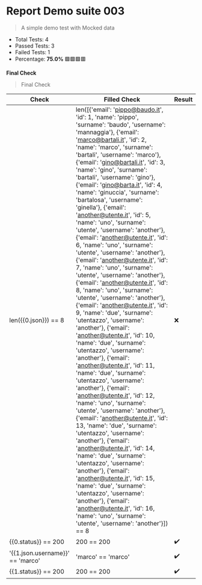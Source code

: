 
# Report Demo suite 003
> A simple demo test with Mocked data

* Total Tests: 4
* Passed Tests: 3
* Failed Tests: 1
* Percentage: **75.0%**  :green_square::green_square::green_square::red_square:

**Final Check**
> Final Check

| Check | Filled Check | Result |
| ------------ | --------- | ----- |
| len({{0.json}}) == 8 | len([{'email': 'pippo@baudo.it', 'id': 1, 'name': 'pippo', 'surname': 'baudo', 'username': 'mannaggia'}, {'email': 'marco@bartali.it', 'id': 2, 'name': 'marco', 'surname': 'bartali', 'username': 'marco'}, {'email': 'gino@bartali.it', 'id': 3, 'name': 'gino', 'surname': 'bartali', 'username': 'gino'}, {'email': 'gino@barta.it', 'id': 4, 'name': 'ginuccia', 'surname': 'bartalosa', 'username': 'ginella'}, {'email': 'another@utente.it', 'id': 5, 'name': 'uno', 'surname': 'utente', 'username': 'another'}, {'email': 'another@utente.it', 'id': 6, 'name': 'uno', 'surname': 'utente', 'username': 'another'}, {'email': 'another@utente.it', 'id': 7, 'name': 'uno', 'surname': 'utente', 'username': 'another'}, {'email': 'another@utente.it', 'id': 8, 'name': 'uno', 'surname': 'utente', 'username': 'another'}, {'email': 'another@utente.it', 'id': 9, 'name': 'due', 'surname': 'utentazzo', 'username': 'another'}, {'email': 'another@utente.it', 'id': 10, 'name': 'due', 'surname': 'utentazzo', 'username': 'another'}, {'email': 'another@utente.it', 'id': 11, 'name': 'due', 'surname': 'utentazzo', 'username': 'another'}, {'email': 'another@utente.it', 'id': 12, 'name': 'uno', 'surname': 'utente', 'username': 'another'}, {'email': 'another@utente.it', 'id': 13, 'name': 'due', 'surname': 'utentazzo', 'username': 'another'}, {'email': 'another@utente.it', 'id': 14, 'name': 'due', 'surname': 'utentazzo', 'username': 'another'}, {'email': 'another@utente.it', 'id': 15, 'name': 'due', 'surname': 'utentazzo', 'username': 'another'}, {'email': 'another@utente.it', 'id': 16, 'name': 'uno', 'surname': 'utente', 'username': 'another'}]) == 8 | :x: | 
| {{0.status}} == 200 | 200 == 200 | :heavy_check_mark: | 
| '{{1.json.username}}' == 'marco' | 'marco' == 'marco' | :heavy_check_mark: | 
| {{1.status}} == 200 | 200 == 200 | :heavy_check_mark: | 
